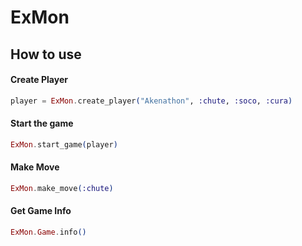 # ExMon

## How to use

#### Create Player
```elixir
player = ExMon.create_player("Akenathon", :chute, :soco, :cura)
```

#### Start the game
```elixir
ExMon.start_game(player)
```

#### Make Move
```elixir
ExMon.make_move(:chute)
```

#### Get Game Info
```elixir
ExMon.Game.info()
```

